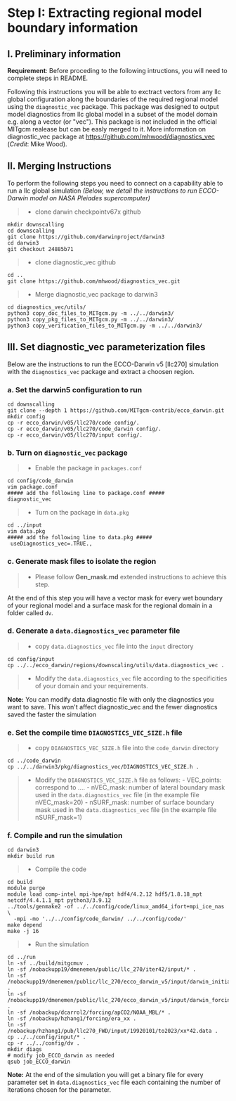 # Step I: Extracting regional model boundary information

## I. Preliminary information
**Requirement**: Before proceding to the following intructions, you will need to complete steps in README.

Following this instructions you will be able to exctract vectors from any llc global configuration along the boundaries of the required regional model using the ``diagnostic_vec`` package. This package was designed to output model diagnostics from llc global model in a subset of the model domain e.g. along a vector (or "vec"). This package is not included in the official MITgcm realease but can be easly merged to it. More information on diagnostic_vec package at https://github.com/mhwood/diagnostics_vec (*Credit*: Mike Wood).



## II. Merging Instructions
To perform the following steps you need to connect on a capability able to run a llc global simulation *(Below, we detail the instructions to run ECCO-Darwin model on NASA Pleiades supercomputer)*
> - clone darwin checkpointv67x github
```
mkdir downscalling 
cd downscalling
git clone https://github.com/darwinproject/darwin3
cd darwin3
git checkout 24885b71
```
> - clone diagnostic_vec github
```
cd ..
git clone https://github.com/mhwood/diagnostics_vec.git
```
> - Merge diagnostic_vec package to darwin3
```
cd diagnostics_vec/utils/
python3 copy_doc_files_to_MITgcm.py -m ../../darwin3/
python3 copy_pkg_files_to_MITgcm.py -m ../../darwin3/
python3 copy_verification_files_to_MITgcm.py -m ../../darwin3/
```

## III. Set diagnostic_vec parameterization files
Below are the instructions to run the ECCO-Darwin v5 [llc270] simulation with the ``diagnostics_vec`` package and extract a choosen region.

### a. Set the darwin5 configuration to run
```
cd downscalling
git clone --depth 1 https://github.com/MITgcm-contrib/ecco_darwin.git
mkdir config
cp -r ecco_darwin/v05/llc270/code config/.
cp -r ecco_darwin/v05/llc270/code_darwin config/.
cp -r ecco_darwin/v05/llc270/input config/.
```

### b. Turn on ``diagnostic_vec`` package
> - Enable the package in ``packages.conf``
```
cd config/code_darwin
vim package.conf
##### add the following line to package.conf #####
diagnostic_vec
```
> - Turn on the package in ``data.pkg``
```
cd ../input
vim data.pkg
##### add the following line to data.pkg #####
 useDiagnostics_vec=.TRUE.,
```

### c. Generate mask files to isolate the region

> - Please follow **Gen_mask.md** extended instructions to achieve this step.

At the end of this step you will have a vector mask for every wet boundary of your regional model and a surface mask for the regional domain in a folder called ``dv``.

### d. Generate a ``data.diagnostics_vec`` parameter file
> - copy ``data.diagnostics_vec`` file into the ``input`` directory
```
cd config/input
cp ../../ecco_darwin/regions/downscaling/utils/data.diagnostics_vec .
```
> - Modify the ``data.diagnostics_vec`` file according to the specificities of your domain and your requirements.

**Note:** You can modify data.diagnostic file with only the diagnostics you want to save. This won't affect diagnostic_vec and the fewer diagnostics saved the faster the simulation

### e. Set the compile time ``DIAGNOSTICS_VEC_SIZE.h`` file
> - copy ``DIAGNOSTICS_VEC_SIZE.h`` file into the ``code_darwin`` directory
```
cd ../code_darwin
cp ../../darwin3/pkg/diagnostics_vec/DIAGNOSTICS_VEC_SIZE.h .
```
> - Modify the ``DIAGNOSTICS_VEC_SIZE.h`` file as follows:
    - VEC_points: correspond to ....
    - nVEC_mask: number of lateral boundary mask used in the ``data.diagnostics_vec`` file (in the example file nVEC_mask=20)
    - nSURF_mask: number of surface boundary mask used in the ``data.diagnostics_vec`` file (in the example file nSURF_mask=1)

### f. Compile and run the simulation
```
cd darwin3
mkdir build run
```
> - Compile the code
```
cd build
module purge
module load comp-intel mpi-hpe/mpt hdf4/4.2.12 hdf5/1.8.18_mpt netcdf/4.4.1.1_mpt python3/3.9.12
../tools/genmake2 -of ../../config/code/linux_amd64_ifort+mpi_ice_nas \
  -mpi -mo '../../config/code_darwin/ ../../config/code/'
make depend
make -j 16
```
> - Run the simulation
```
cd ../run
ln -sf ../build/mitgcmuv .
ln -sf /nobackupp19/dmenemen/public/llc_270/iter42/input/* .
ln -sf /nobackupp19/dmenemen/public/llc_270/ecco_darwin_v5/input/darwin_initial_conditions/* .
ln -sf /nobackupp19/dmenemen/public/llc_270/ecco_darwin_v5/input/darwin_forcing/* .
ln -sf /nobackup/dcarrol2/forcing/apCO2/NOAA_MBL/* .
ln -sf /nobackup/hzhang1/forcing/era_xx .
ln -sf /nobackup/hzhang1/pub/llc270_FWD/input/19920101/to2023/xx*42.data .
cp ../../config/input/* .
cp -r ../../config/dv .
mkdir diags
# modify job_ECCO_darwin as needed
qsub job_ECCO_darwin
```

**Note:** At the end of the simulation you will get a binary file for every parameter set in ``data.diagnostics_vec`` file each containing the number of iterations chosen for the parameter.

